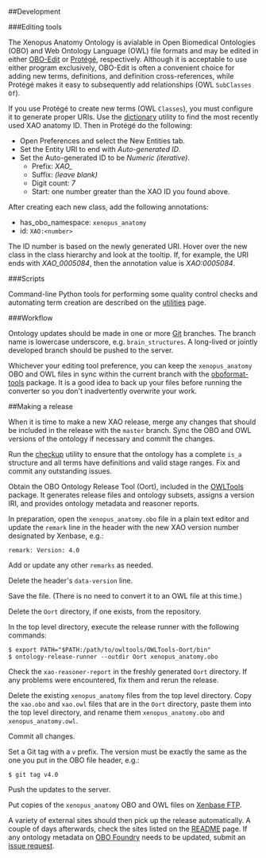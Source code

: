 ##Development

###Editing tools

The Xenopus Anatomy Ontology is avialable in Open Biomedical Ontologies (OBO) and Web Ontology Language (OWL) file formats and may be edited in either [OBO-Edit](http://oboedit.org/) or [Protégé](http://protege.stanford.edu/), respectively. Although it is acceptable to use either program exclusively, OBO-Edit is often a convenient choice for adding new terms, definitions, and definition cross-references, while Protégé makes it easy to subsequently add relationships (OWL `SubClasses Of`).

If you use Protégé to create new terms (OWL `Classes`), you must configure it to generate proper URIs. Use the [dictionary](https://github.com/xenopus-anatomy/xao/blob/master/doc/utilities.md#dictionary) utility to find the most recently used XAO anatomy ID. Then in Protégé do the following:

 - Open Preferences and select the New Entities tab.
 - Set the Entity URI to end with *Auto-generated ID*.
 - Set the Auto-generated ID to be *Numeric (iterative)*.
	 - Prefix: *XAO_*
	 - Suffix: *(leave blank)*
	 - Digit count: *7*
	 - Start: one number greater than the XAO ID you found above.

After creating each new class, add the following annotations:

 - has_obo_namespace: `xenopus_anatomy`
 - id: `XAO:<number>`

The ID number is based on the newly generated URI. Hover over the new class in the class hierarchy and look at the tooltip. If, for example, the URI ends with *XAO_0005084*, then the annotation value is *XAO:0005084*.

###Scripts

Command-line Python tools for performing some quality control checks and automating term creation are described on the [utilities](https://github.com/xenopus-anatomy/xao/blob/master/doc/utilities.md) page.

###Workflow

Ontology updates should be made in one or more [Git](https://git-scm.com/) branches. The branch name is lowercase underscore, e.g. `brain_structures`. A long-lived or jointly developed branch should be pushed to the server.

Whichever your editing tool preference, you can keep the `xenopus_anatomy` OBO and OWL files in sync within the current branch with the [oboformat-tools](https://github.com/oboformat/oboformat-tools) package. It is a good idea to back up your files before running the converter so you don't inadvertently overwrite your work.

##Making a release

When it is time to make a new XAO release, merge any changes that should be included in the release with the `master` branch. Sync the OBO and OWL versions of the ontology if necessary and commit the changes.

Run the [checkup](https://github.com/xenopus-anatomy/xao/blob/master/doc/utilities.md#checkup) utility to ensure that the ontology has a complete `is_a` structure and all terms have definitions and valid stage ranges. Fix and commit any outstanding issues.

Obtain the OBO Ontology Release Tool (Oort), included in the [OWLTools](https://github.com/owlcollab/owltools) package. It generates release files and ontology subsets, assigns a version IRI, and provides ontology metadata and reasoner reports.

In preparation, open the `xenopus_anatomy.obo` file in a plain text editor and update the `remark` line in the header with the new XAO version number designated by Xenbase, e.g.:

    remark: Version: 4.0

Add or update any other `remarks` as needed.

Delete the header's `data-version` line.

Save the file. (There is no need to convert it to an OWL file at this time.)

Delete the `Oort` directory, if one exists, from the repository.

In the top level directory, execute the release runner with the following commands:

    $ export PATH="$PATH:/path/to/owltools/OWLTools-Oort/bin"
    $ ontology-release-runner --outdir Oort xenopus_anatomy.obo

Check the `xao-reasoner-report` in the freshly generated `Oort` directory. If any problems were encountered, fix them and rerun the release.

Delete the existing `xenopus_anatomy` files from the top level directory. Copy the `xao.obo` and `xao.owl` files that are in the `Oort` directory, paste them into the top level directory, and rename them `xenopus_anatomy.obo` and `xenopus_anatomy.owl`.

Commit all changes.

Set a Git tag with a `v` prefix. The version must be exactly the same as the one you put in the OBO file header, e.g.:

    $ git tag v4.0

Push the updates to the server.

Put copies of the `xenopus_anatomy` OBO and OWL files on [Xenbase FTP](http://www.xenbase.org/other/static/ftpDatafiles.jsp).

A variety of external sites should then pick up the release automatically. A couple of days afterwards, check the sites listed on the [README](https://github.com/xenopus-anatomy/xao/blob/master/README.md#browsesearchmetadata) page. If any ontology metadata on [OBO Foundry](http://www.obofoundry.org/ontology/xao.html) needs to be updated, submit an [issue request](https://github.com/OBOFoundry/OBOFoundry.github.io/issues).

